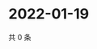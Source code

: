 # 2022-01-19

共 0 条

<!-- BEGIN WEIBO -->
<!-- 最后更新时间 Wed Jan 19 2022 09:49:28 GMT+0800 (China Standard Time) -->

<!-- END WEIBO -->
